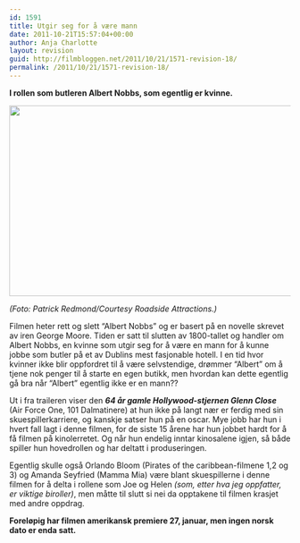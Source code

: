 ```yaml
---
id: 1591
title: Utgir seg for å være mann
date: 2011-10-21T15:57:04+00:00
author: Anja Charlotte
layout: revision
guid: http://filmbloggen.net/2011/10/21/1571-revision-18/
permalink: /2011/10/21/1571-revision-18/
---
```

 **I rollen som butleren Albert Nobbs, som egentlig er kvinne.**

<a href="http://filmbloggen.net/?attachment_id=1580" rel="attachment wp-att-1580"><img class="alignnone size-large wp-image-1580" src="http://filmbloggen.net/wp-content/uploads//2011/10/Albert-Nobbs-e1319204232314.jpg" alt="" width="619" height="341" /></a>

_(Foto: Patrick Redmond/Courtesy Roadside Attractions.)_

Filmen heter rett og slett “Albert Nobbs” og er basert på en novelle skrevet av iren George Moore. Tiden er satt til slutten av 1800-tallet og handler om Albert Nobbs, en kvinne som utgir seg for å være en mann for å kunne jobbe som butler på et av Dublins mest fasjonable hotell. I en tid hvor kvinner ikke blir oppfordret til å være selvstendige, drømmer “Albert” om å tjene nok penger til å starte en egen butikk, men hvordan kan dette egentlig gå bra når “Albert” egentlig ikke er en mann??

Ut i fra traileren viser den _**64 år gamle Hollywood-stjernen Glenn Close**_ (Air Force One, 101 Dalmatinere) at hun ikke på langt nær er ferdig med sin skuespillerkarriere, og kanskje satser hun på en oscar. Mye jobb har hun i hvert fall lagt i denne filmen, for de siste 15 årene har hun jobbet hardt for å få filmen på kinolerretet. Og når hun endelig inntar kinosalene igjen, så både spiller hun hovedrollen og har deltatt i produseringen.

Egentlig skulle også Orlando Bloom (Pirates of the caribbean-filmene 1,2 og 3) og Amanda Seyfried (Mamma Mia) være blant skuespillerne i denne filmen for å delta i rollene som Joe og Helen _(som, etter hva jeg oppfatter, er viktige biroller)_, men måtte til slutt si nei da opptakene til filmen krasjet med andre oppdrag.

**Foreløpig har filmen amerikansk premiere 27, januar, men ingen norsk dato er enda satt.**

<span class='embed-youtube' style='text-align:center; display: block;'></span>